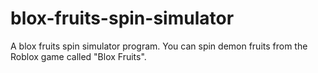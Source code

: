 # blox-fruits-spin-simulator
A blox fruits spin simulator program.
You can spin demon fruits from the Roblox game called "Blox Fruits".
